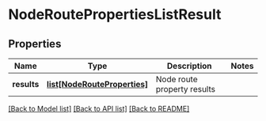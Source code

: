 # NodeRoutePropertiesListResult

## Properties
Name | Type | Description | Notes
------------ | ------------- | ------------- | -------------
**results** | [**list[NodeRouteProperties]**](NodeRouteProperties.md) | Node route property results | 

[[Back to Model list]](../README.md#documentation-for-models) [[Back to API list]](../README.md#documentation-for-api-endpoints) [[Back to README]](../README.md)

